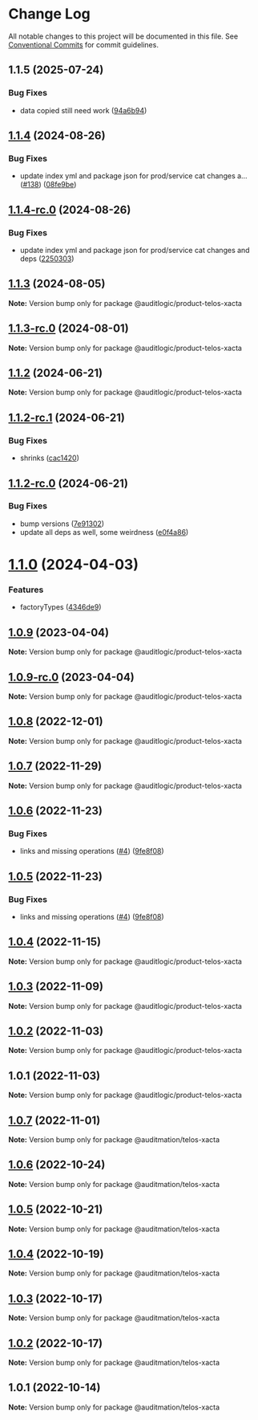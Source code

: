 # Change Log

All notable changes to this project will be documented in this file.
See [Conventional Commits](https://conventionalcommits.org) for commit guidelines.

## 1.1.5 (2025-07-24)


### Bug Fixes

* data copied still need work ([94a6b94](https://github.com/zerobias-org/product/commit/94a6b942fb0516367548599d739529536132755a))





## [1.1.4](https://github.com/auditlogic/product/compare/@auditlogic/product-telos-xacta@1.1.3...@auditlogic/product-telos-xacta@1.1.4) (2024-08-26)


### Bug Fixes

* update index yml and package json for prod/service cat changes a… ([#138](https://github.com/auditlogic/product/issues/138)) ([08fe9be](https://github.com/auditlogic/product/commit/08fe9beb1c8457462a19bc69caa02e6212d97e1a))





## [1.1.4-rc.0](https://github.com/auditlogic/product/compare/@auditlogic/product-telos-xacta@1.1.3...@auditlogic/product-telos-xacta@1.1.4-rc.0) (2024-08-26)


### Bug Fixes

* update index yml and package json for prod/service cat changes and deps ([2250303](https://github.com/auditlogic/product/commit/225030363a363608240135b7ebed386b28f01e4b))





## [1.1.3](https://github.com/auditlogic/product/compare/@auditlogic/product-telos-xacta@1.1.2...@auditlogic/product-telos-xacta@1.1.3) (2024-08-05)

**Note:** Version bump only for package @auditlogic/product-telos-xacta





## [1.1.3-rc.0](https://github.com/auditlogic/product/compare/@auditlogic/product-telos-xacta@1.1.2...@auditlogic/product-telos-xacta@1.1.3-rc.0) (2024-08-01)

**Note:** Version bump only for package @auditlogic/product-telos-xacta





## [1.1.2](https://github.com/auditlogic/product/compare/@auditlogic/product-telos-xacta@1.1.2-rc.1...@auditlogic/product-telos-xacta@1.1.2) (2024-06-21)

**Note:** Version bump only for package @auditlogic/product-telos-xacta





## [1.1.2-rc.1](https://github.com/auditlogic/product/compare/@auditlogic/product-telos-xacta@1.1.2-rc.0...@auditlogic/product-telos-xacta@1.1.2-rc.1) (2024-06-21)


### Bug Fixes

* shrinks ([cac1420](https://github.com/auditlogic/product/commit/cac14200fefcd8183ab69fe89a47bd3f70f563e9))





## [1.1.2-rc.0](https://github.com/auditlogic/product/compare/@auditlogic/product-telos-xacta@1.1.0...@auditlogic/product-telos-xacta@1.1.2-rc.0) (2024-06-21)


### Bug Fixes

* bump versions ([7e91302](https://github.com/auditlogic/product/commit/7e913023b8b312150ed7762c32fbbe616be71de5))
* update all deps as well, some weirdness ([e0f4a86](https://github.com/auditlogic/product/commit/e0f4a864714e2d3de6bbf3da014d5312fe53be2f))





# [1.1.0](https://github.com/auditlogic/product/compare/@auditlogic/product-telos-xacta@1.0.9...@auditlogic/product-telos-xacta@1.1.0) (2024-04-03)


### Features

* factoryTypes ([4346de9](https://github.com/auditlogic/product/commit/4346de92693aee892fccf725338ffc7b80ab182b))





## [1.0.9](https://github.com/auditlogic/product/compare/@auditlogic/product-telos-xacta@1.0.8...@auditlogic/product-telos-xacta@1.0.9) (2023-04-04)

**Note:** Version bump only for package @auditlogic/product-telos-xacta





## [1.0.9-rc.0](https://github.com/auditlogic/product/compare/@auditlogic/product-telos-xacta@1.0.8...@auditlogic/product-telos-xacta@1.0.9-rc.0) (2023-04-04)

**Note:** Version bump only for package @auditlogic/product-telos-xacta





## [1.0.8](https://github.com/auditlogic/product/compare/@auditlogic/product-telos-xacta@1.0.7...@auditlogic/product-telos-xacta@1.0.8) (2022-12-01)

**Note:** Version bump only for package @auditlogic/product-telos-xacta





## [1.0.7](https://github.com/auditlogic/product/compare/@auditlogic/product-telos-xacta@1.0.6...@auditlogic/product-telos-xacta@1.0.7) (2022-11-29)

**Note:** Version bump only for package @auditlogic/product-telos-xacta





## [1.0.6](https://github.com/auditlogic/product/compare/@auditlogic/product-telos-xacta@1.0.4...@auditlogic/product-telos-xacta@1.0.6) (2022-11-23)


### Bug Fixes

* links and missing operations ([#4](https://github.com/auditlogic/product/issues/4)) ([9fe8f08](https://github.com/auditlogic/product/commit/9fe8f08fe7c57fdb79f991ac35bd6ac2e7dcad38))





## [1.0.5](https://github.com/auditlogic/product/compare/@auditlogic/product-telos-xacta@1.0.4...@auditlogic/product-telos-xacta@1.0.5) (2022-11-23)


### Bug Fixes

* links and missing operations ([#4](https://github.com/auditlogic/product/issues/4)) ([9fe8f08](https://github.com/auditlogic/product/commit/9fe8f08fe7c57fdb79f991ac35bd6ac2e7dcad38))





## [1.0.4](https://github.com/auditlogic/product/compare/@auditlogic/product-telos-xacta@1.0.3...@auditlogic/product-telos-xacta@1.0.4) (2022-11-15)

**Note:** Version bump only for package @auditlogic/product-telos-xacta





## [1.0.3](https://github.com/auditlogic/product/compare/@auditlogic/product-telos-xacta@1.0.2...@auditlogic/product-telos-xacta@1.0.3) (2022-11-09)

**Note:** Version bump only for package @auditlogic/product-telos-xacta





## [1.0.2](https://github.com/auditlogic/product/compare/@auditlogic/product-telos-xacta@1.0.1...@auditlogic/product-telos-xacta@1.0.2) (2022-11-03)

**Note:** Version bump only for package @auditlogic/product-telos-xacta





## 1.0.1 (2022-11-03)

**Note:** Version bump only for package @auditlogic/product-telos-xacta





## [1.0.7](https://github.com/auditmation/store-content/compare/@auditmation/telos-xacta@1.0.6...@auditmation/telos-xacta@1.0.7) (2022-11-01)

**Note:** Version bump only for package @auditmation/telos-xacta





## [1.0.6](https://github.com/auditmation/store-content/compare/@auditmation/telos-xacta@1.0.5...@auditmation/telos-xacta@1.0.6) (2022-10-24)

**Note:** Version bump only for package @auditmation/telos-xacta





## [1.0.5](https://github.com/auditmation/store-content/compare/@auditmation/telos-xacta@1.0.4...@auditmation/telos-xacta@1.0.5) (2022-10-21)

**Note:** Version bump only for package @auditmation/telos-xacta





## [1.0.4](https://github.com/auditmation/store-content/compare/@auditmation/telos-xacta@1.0.3...@auditmation/telos-xacta@1.0.4) (2022-10-19)

**Note:** Version bump only for package @auditmation/telos-xacta





## [1.0.3](https://github.com/auditmation/store-content/compare/@auditmation/telos-xacta@1.0.2...@auditmation/telos-xacta@1.0.3) (2022-10-17)

**Note:** Version bump only for package @auditmation/telos-xacta





## [1.0.2](https://github.com/auditmation/store-content/compare/@auditmation/telos-xacta@1.0.1...@auditmation/telos-xacta@1.0.2) (2022-10-17)

**Note:** Version bump only for package @auditmation/telos-xacta





## 1.0.1 (2022-10-14)

**Note:** Version bump only for package @auditmation/telos-xacta
